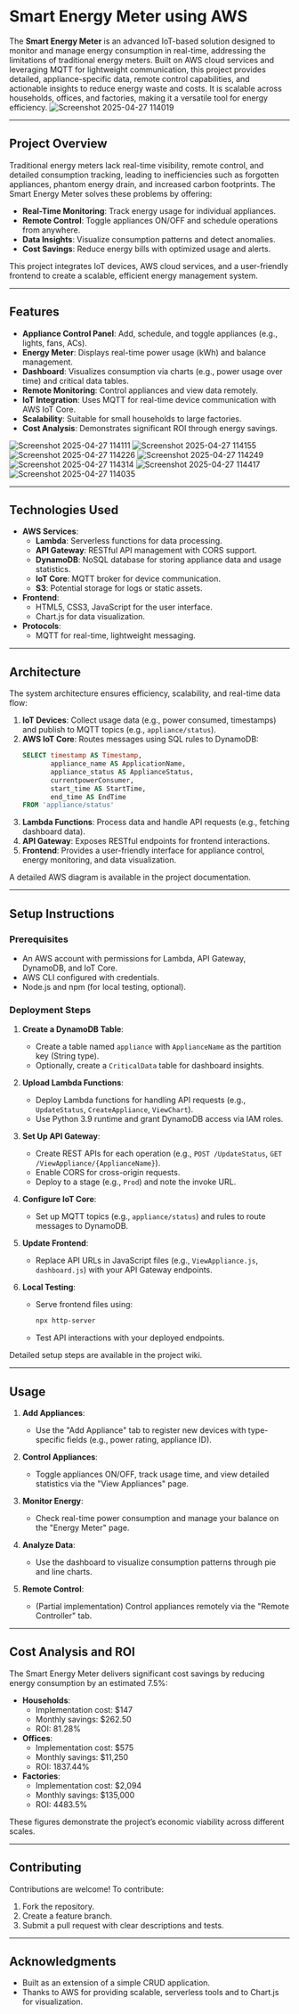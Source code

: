 
# Smart Energy Meter using AWS

The **Smart Energy Meter** is an advanced IoT-based solution designed to monitor and manage energy consumption in real-time, addressing the limitations of traditional energy meters. Built on AWS cloud services and leveraging MQTT for lightweight communication, this project provides detailed, appliance-specific data, remote control capabilities, and actionable insights to reduce energy waste and costs. It is scalable across households, offices, and factories, making it a versatile tool for energy efficiency.
![Screenshot 2025-04-27 114019](https://github.com/user-attachments/assets/c619d1e4-6e7e-43fd-9165-d8e0628c1235)

---

## Project Overview

Traditional energy meters lack real-time visibility, remote control, and detailed consumption tracking, leading to inefficiencies such as forgotten appliances, phantom energy drain, and increased carbon footprints. The Smart Energy Meter solves these problems by offering:
- **Real-Time Monitoring**: Track energy usage for individual appliances.
- **Remote Control**: Toggle appliances ON/OFF and schedule operations from anywhere.
- **Data Insights**: Visualize consumption patterns and detect anomalies.
- **Cost Savings**: Reduce energy bills with optimized usage and alerts.

This project integrates IoT devices, AWS cloud services, and a user-friendly frontend to create a scalable, efficient energy management system.

---

## Features

- **Appliance Control Panel**: Add, schedule, and toggle appliances (e.g., lights, fans, ACs).
- **Energy Meter**: Displays real-time power usage (kWh) and balance management.
- **Dashboard**: Visualizes consumption via charts (e.g., power usage over time) and critical data tables.
- **Remote Monitoring**: Control appliances and view data remotely.
- **IoT Integration**: Uses MQTT for real-time device communication with AWS IoT Core.
- **Scalability**: Suitable for small households to large factories.
- **Cost Analysis**: Demonstrates significant ROI through energy savings.

![Screenshot 2025-04-27 114111](https://github.com/user-attachments/assets/bb91431f-3032-41f1-8b36-2ad20f26ffd5)
![Screenshot 2025-04-27 114155](https://github.com/user-attachments/assets/a6210d30-cb91-4771-bb5f-5260ae726557)
![Screenshot 2025-04-27 114226](https://github.com/user-attachments/assets/667138af-d16e-41f1-8568-2b7d50613729)
![Screenshot 2025-04-27 114249](https://github.com/user-attachments/assets/fc2608f1-72ed-43a1-a799-53ae1277587c)
![Screenshot 2025-04-27 114314](https://github.com/user-attachments/assets/0057702e-3a44-4227-9098-fced292f1e8f)
![Screenshot 2025-04-27 114417](https://github.com/user-attachments/assets/095949f9-e17c-4d02-b67a-95155de1848c)
![Screenshot 2025-04-27 114035](https://github.com/user-attachments/assets/57f12723-75b4-4bcf-90d3-35a751a06e82)

---

## Technologies Used

- **AWS Services**:
  - **Lambda**: Serverless functions for data processing.
  - **API Gateway**: RESTful API management with CORS support.
  - **DynamoDB**: NoSQL database for storing appliance data and usage statistics.
  - **IoT Core**: MQTT broker for device communication.
  - **S3**: Potential storage for logs or static assets.
- **Frontend**:
  - HTML5, CSS3, JavaScript for the user interface.
  - Chart.js for data visualization.
- **Protocols**:
  - MQTT for real-time, lightweight messaging.

---

## Architecture

The system architecture ensures efficiency, scalability, and real-time data flow:

1. **IoT Devices**: Collect usage data (e.g., power consumed, timestamps) and publish to MQTT topics (e.g., `appliance/status`).
2. **AWS IoT Core**: Routes messages using SQL rules to DynamoDB:
   ```sql
   SELECT timestamp AS Timestamp,
          appliance_name AS ApplicationName,
          appliance_status AS ApplianceStatus,
          currentpowerConsumer,
          start_time AS StartTime,
          end_time AS EndTime
   FROM 'appliance/status'
   ```
3. **Lambda Functions**: Process data and handle API requests (e.g., fetching dashboard data).
4. **API Gateway**: Exposes RESTful endpoints for frontend interactions.
5. **Frontend**: Provides a user-friendly interface for appliance control, energy monitoring, and data visualization.

A detailed AWS diagram is available in the project documentation.

---

## Setup Instructions

### Prerequisites
- An AWS account with permissions for Lambda, API Gateway, DynamoDB, and IoT Core.
- AWS CLI configured with credentials.
- Node.js and npm (for local testing, optional).

### Deployment Steps
1. **Create a DynamoDB Table**:
   - Create a table named `appliance` with `ApplianceName` as the partition key (String type).
   - Optionally, create a `CriticalData` table for dashboard insights.

2. **Upload Lambda Functions**:
   - Deploy Lambda functions for handling API requests (e.g., `UpdateStatus`, `CreateAppliance`, `ViewChart`).
   - Use Python 3.9 runtime and grant DynamoDB access via IAM roles.

3. **Set Up API Gateway**:
   - Create REST APIs for each operation (e.g., `POST /UpdateStatus`, `GET /ViewAppliance/{ApplianceName}`).
   - Enable CORS for cross-origin requests.
   - Deploy to a stage (e.g., `Prod`) and note the invoke URL.

4. **Configure IoT Core**:
   - Set up MQTT topics (e.g., `appliance/status`) and rules to route messages to DynamoDB.

5. **Update Frontend**:
   - Replace API URLs in JavaScript files (e.g., `ViewAppliance.js`, `dashboard.js`) with your API Gateway endpoints.

6. **Local Testing**:
   - Serve frontend files using:
     ```bash
     npx http-server
     ```
   - Test API interactions with your deployed endpoints.

Detailed setup steps are available in the project wiki.

---

## Usage

1. **Add Appliances**:
   - Use the "Add Appliance" tab to register new devices with type-specific fields (e.g., power rating, appliance ID).

2. **Control Appliances**:
   - Toggle appliances ON/OFF, track usage time, and view detailed statistics via the "View Appliances" page.

3. **Monitor Energy**:
   - Check real-time power consumption and manage your balance on the "Energy Meter" page.

4. **Analyze Data**:
   - Use the dashboard to visualize consumption patterns through pie and line charts.

5. **Remote Control**:
   - (Partial implementation) Control appliances remotely via the "Remote Controller" tab.

---

## Cost Analysis and ROI

The Smart Energy Meter delivers significant cost savings by reducing energy consumption by an estimated 7.5%:
- **Households**: 
  - Implementation cost: $147
  - Monthly savings: $262.50
  - ROI: 81.28%
- **Offices**:
  - Implementation cost: $575
  - Monthly savings: $11,250
  - ROI: 1837.44%
- **Factories**:
  - Implementation cost: $2,094
  - Monthly savings: $135,000
  - ROI: 4483.5%

These figures demonstrate the project’s economic viability across different scales.

---

## Contributing

Contributions are welcome! To contribute:
1. Fork the repository.
2. Create a feature branch.
3. Submit a pull request with clear descriptions and tests.


---

## Acknowledgments

- Built as an extension of a simple CRUD application.
- Thanks to AWS for providing scalable, serverless tools and to Chart.js for visualization.

